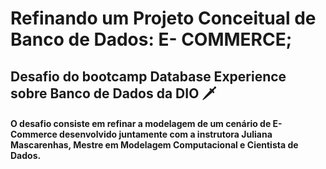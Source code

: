 # Refinando um Projeto Conceitual de Banco de Dados: E- COMMERCE;



## Desafio do bootcamp Database Experience sobre Banco de Dados da DIO :dagger:

#### O desafio consiste em refinar a modelagem de um cenário de E-Commerce desenvolvido juntamente com a instrutora Juliana Mascarenhas, Mestre em Modelagem Computacional e Cientista de Dados.